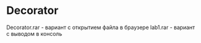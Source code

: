 # Decorator
Decorator.rar - вариант с открытием файла в браузере
lab1.rar - вариант с выводом в консоль
